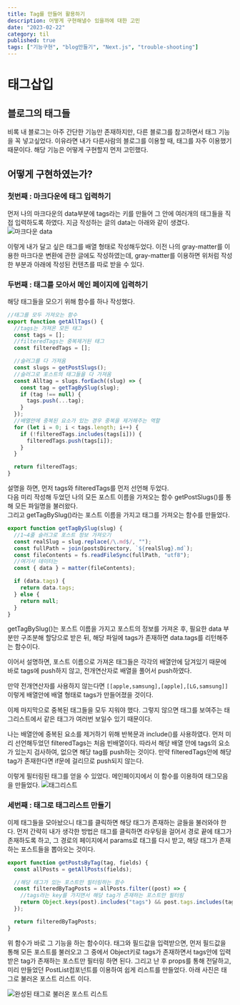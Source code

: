 ```yaml
---
title: Tag를 만들어 활용하기
description: 어떻게 구현해낼수 있을까에 대한 고민
date: "2023-02-22"
category: til
published: true
tags: ["기능구현", "blog만들기", "Next.js", "trouble-shooting"]
---
```


# 태그삽입

## 블로그의 태그들

비록 내 블로그는 아주 간단한 기능만 존재하지만, 다른 블로그를 참고하면서 태그 기능을 꼭 넣고싶었다. 이유라면 내가 다른사람의 블로그를 이용할 때, 태그를 자주 이용했기 때문이다. 해당 기능은 어떻게 구현할지 먼저 고민했다.

## 어떻게 구현하였는가?

### 첫번째 : 마크다운에 태그 입력하기

먼저 나의 마크다운의 data부분에 tags라는 키를 만들어 그 안에 여러개의 태그들을 직접 입력하도록 하였다.
지금 작성하는 글의 data는 아래와 같이 생겼다. </br>
![마크다운 data](https://user-images.githubusercontent.com/113874038/220707816-05e87902-c31f-4c0c-bca2-fd78526ffbf2.png) </br>

이렇게 내가 달고 싶은 태그를 배열 형태로 작성해두었다. 이전 나의 gray-matter를 이용한 마크다운 변환에 관한 글에도 작성하였는데, gray-matter를 이용하면 위처럼 작성한 부분과 아래에 작성된 컨텐츠를 따로 받을 수 있다. </br>

### 두번째 : 태그를 모아서 메인 페이지에 입력하기

해당 태그들을 모으기 위해 함수를 하나 작성했다.

```javascript
//태그를 모두 가져오는 함수
export function getAllTags() {
  //tags는 가져온 모든 태그
  const tags = [];
  //filteredTags는 중복제거된 태그
  const filteredTags = [];

  //슬러그를 다 가져옴
  const slugs = getPostSlugs();
  //슬러그로 포스트의 태그들을 다 가져옴
  const Alltag = slugs.forEach((slug) => {
    const tag = getTagBySlug(slug);
    if (tag !== null) {
      tags.push(...tag);
    }
  });
  //배열안에 중복된 요소가 있는 경우 중복을 제거해주는 역할
  for (let i = 0; i < tags.length; i++) {
    if (!filteredTags.includes(tags[i])) {
      filteredTags.push(tags[i]);
    }
  }

  return filteredTags;
}
```

설명을 하면, 먼저 tags와 filteredTags를 먼저 선언해 두었다.</br>
다음 미리 작성해 두었던 나의 모든 포스트 이름을 가져오는 함수 getPostSlugs()를 통해 모든 파일명을 불러왔다.</br>
그리고 getTagBySlug()라는 포스트 이름을 가지고 태그를 가져오는 함수를 만들었다.

```javascript
export function getTagBySlug(slug) {
  //1~4줄 슬러그로 포스트 정보 가져오기
  const realSlug = slug.replace(/\.md$/, "");
  const fullPath = join(postsDirectory, `${realSlug}.md`);
  const fileContents = fs.readFileSync(fullPath, "utf8");
  //여기서 데이터는
  const { data } = matter(fileContents);

  if (data.tags) {
    return data.tags;
  } else {
    return null;
  }
}
```

getTagBySlug()는 포스트 이름을 가지고 포스트의 정보를 가져온 후, 필요한 data 부분만 구조분해 할당으로 받은 뒤, 해당 파일에 tags가 존재하면 data.tags를 리턴해주는 함수이다. </br>

이어서 설명하면, 포스트 이름으로 가져온 태그들은 각각의 배열안에 담겨있기 때문에 바로 tags에 push하지 않고, 전개연산자로 배열을 풀어서 push하였다. </br>

만약 전개연산자를 사용하지 않는다면 `[[apple,samsung],[apple],[LG,samsung]]` 이렇게 배열안에 배열 형태로 tags가 만들어졌을 것이다. </br>

이제 마지막으로 중복된 태그들을 모두 지워야 했다. 그렇지 않으면 태그를 보여주는 태그리스트에서 같은 태그가 여러번 보일수 있기 때문이다. </br>

나는 배열안에 중복된 요소를 제거하기 위해 반복문과 include()를 사용하였다. 먼저 미리 선언해두었던 filteredTags는 처음 빈배열이다. 따라서 해당 배열 안에 tags의 요소가 있는지 검사하여, 없으면 해당 tag를 push하는 것이다. 만약 filteredTags안에 해당 tag가 존재한다면 if문에 걸리므로 push되지 않는다. </br>

이렇게 필터링된 태그를 얻을 수 있었다. 메인페이지에서 이 함수를 이용하여 태그모음을 만들었다.
![태그리스트](https://user-images.githubusercontent.com/113874038/220714523-7ec08056-40fe-47fb-ab55-64196ff3874b.png)

### 세번째 : 태그로 태그리스트 만들기

이제 태그들을 모아놨으니 태그를 클릭하면 해당 태그가 존재하는 글들을 불러와야 한다. 먼저 간략히 내가 생각한 방법은 태그를 클릭하면 라우팅을 걸어서 경로 끝에 태그가 존재하도록 하고, 그 경로의 페이지에서 params로 태그를 다시 받고, 해당 태그가 존재하는 포스트들을 뽑아오는 것이다. </br>

```javascript
export function getPostsByTag(tag, fields) {
  const allPosts = getAllPosts(fields);

  //해당 태그가 있는 포스트만 필터링하는 함수
  const filteredByTagPosts = allPosts.filter((post) => {
    //tags라는 key를 가지면서 해당 tag가 존재하는 포스트만 필터링
    return Object.keys(post).includes("tags") && post.tags.includes(tag);
  });

  return filteredByTagPosts;
}
```

위 함수가 바로 그 기능을 하는 함수이다. 태그와 필드값을 입력받으면, 먼저 필드값을 통해 모든 포스트를 불러오고 그 중에서 Object키로 tags가 존재하면서 tags안에 입력받은 tag가 존재하는 포스트만 필터링 하면 된다. 그리고 난 후 props를 통해 전달하고, 미리 만들었던 PostList컴포넌트를 이용하여 쉽게 리스트를 만들었다. 아래 사진은 태그로 불러온 포스트 리스트 이다.

![완성된 태그로 불러온 포스트 리스트](https://user-images.githubusercontent.com/113874038/220720274-20eba584-efc8-4c3c-9af0-eb82b90a590f.png)
